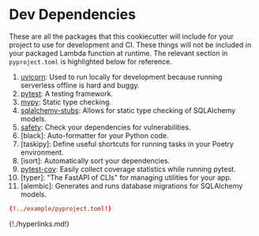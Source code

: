 # Dev Dependencies
These are all the packages that this cookiecutter will include for your project to use for development and CI.
 These things will not be included in your packaged Lambda function at runtime.
 The relevant section in `pyproject.toml` is highlighted below for reference.

1. [uvicorn]: Used to run locally for development because running serverless offline is hard and buggy.
1. [pytest]: A testing framework.
1. [mypy]: Static type checking.
1. [sqlalchemy-stubs]: Allows for static type checking of SQLAlchemy models.
1. [safety]: Check your dependencies for vulnerabilities.
1. [black]: Auto-formatter for your Python code.
1. [taskipy]: Define useful shortcuts for running tasks in your Poetry environment.
1. [isort]: Automatically sort your dependencies.
1. [pytest-cov]: Easily collect coverage statistics while running pytest.
1. [typer]: "The FastAPI of CLIs" for managing utilities for your app.
1. [alembic]: Generates and runs database migrations for SQLAlchemy models.

```toml hl_lines="31 32 33 34 35 36 37 38 39 40 41 42"
{!../example/pyproject.toml!}
```

[uvicorn]: https://www.uvicorn.org/
[pytest]: https://docs.pytest.org/en/latest/
[mypy]: http://mypy-lang.org/
[sqlalchemy-stubs]: https://github.com/dropbox/sqlalchemy-stubs
[safety]: https://pypi.org/project/safety/
[pytest-cov]: https://pytest-cov.readthedocs.io/en/latest/
{!./hyperlinks.md!}
